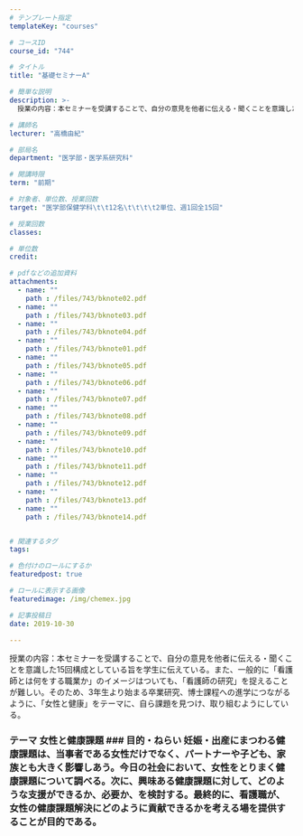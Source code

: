 ```yaml
---
# テンプレート指定
templateKey: "courses"

# コースID
course_id: "744"

# タイトル
title: "基礎セミナーA"

# 簡単な説明
description: >-
  授業の内容：本セミナーを受講することで、自分の意見を他者に伝える・聞くことを意識した15回構成としている旨を学生に伝えている。また、一般的に「看護師とは何をする職業か」のイメージはついても、「看護師の...

# 講師名
lecturer: "高橋由紀"

# 部局名
department: "医学部・医学系研究科"

# 開講時限
term: "前期"

# 対象者、単位数、授業回数
target: "医学部保健学科\t\t12名\t\t\t\t2単位、週1回全15回"

# 授業回数
classes: 

# 単位数
credit: 

# pdfなどの追加資料
attachments: 
  - name: "" 
    path : /files/743/bknote02.pdf
  - name: "" 
    path : /files/743/bknote03.pdf
  - name: "" 
    path : /files/743/bknote04.pdf
  - name: "" 
    path : /files/743/bknote01.pdf
  - name: "" 
    path : /files/743/bknote05.pdf
  - name: "" 
    path : /files/743/bknote06.pdf
  - name: "" 
    path : /files/743/bknote07.pdf
  - name: "" 
    path : /files/743/bknote08.pdf
  - name: "" 
    path : /files/743/bknote09.pdf
  - name: "" 
    path : /files/743/bknote10.pdf
  - name: "" 
    path : /files/743/bknote11.pdf
  - name: "" 
    path : /files/743/bknote12.pdf
  - name: "" 
    path : /files/743/bknote13.pdf
  - name: "" 
    path : /files/743/bknote14.pdf


# 関連するタグ
tags:

# 色付けのロールにするか
featuredpost: true

# ロールに表示する画像
featuredimage: /img/chemex.jpg

# 記事投稿日
date: 2019-10-30

---
```

授業の内容：本セミナーを受講することで、自分の意見を他者に伝える・聞くことを意識した15回構成としている旨を学生に伝えている。また、一般的に「看護師とは何をする職業か」のイメージはついても、「看護師の研究」を捉えることが難しい。そのため、3年生より始まる卒業研究、博士課程への進学につながるように、「女性と健康」をテーマに、自ら課題を見つけ、取り組むようにしている。


### テーマ 女性と健康課題 ### 目的・ねらい 妊娠・出産にまつわる健康課題は、当事者である女性だけでなく、パートナーや子ども、家族とも大きく影響しあう。今日の社会において、女性をとりまく健康課題について調べる。次に、興味ある健康課題に対して、どのような支援ができるか、必要か、を検討する。最終的に、看護職が、女性の健康課題解決にどのように貢献できるかを考える場を提供することが目的である。




